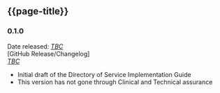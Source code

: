 ## {{page-title}}

### 0.1.0

Date released: <a href='#'><em>TBC</em></a> <br>
[GitHub Release/Changelog]<br>
<a href='#'><em>TBC</em></a>

- Initial draft of the Directory of Service Implementation Guide
- This version has not gone through Clinical and Technical assurance